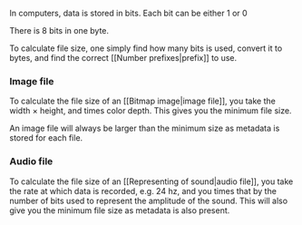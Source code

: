 
In computers, data is stored in bits. Each bit can be either 1 or 0

There is 8 bits in one byte.

To calculate file size, one simply find how many bits is used, convert it to bytes, and find the correct [[Number prefixes|prefix]] to use.

### Image file

To calculate the file size of an [[Bitmap image|image file]], you take the width $\times$ height, and times color depth. This gives you the minimum file size.

An image file will always be larger than the minimum size as metadata is stored for each file.

### Audio file

To calculate the file size of an [[Representing of sound|audio file]], you take the rate at which data is recorded, e.g. 24 hz, and you times that by the number of bits used to represent the amplitude of the sound. This will also give you the minimum file size as metadata is also present.